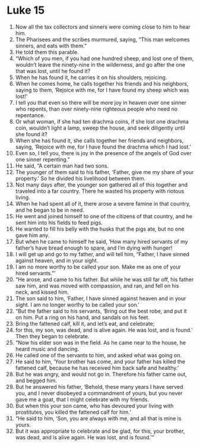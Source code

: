 ﻿
# Luke 15
1. Now all the tax collectors and sinners were coming close to him to hear him. 
2. The Pharisees and the scribes murmured, saying, “This man welcomes sinners, and eats with them.” 
3. He told them this parable. 
4. “Which of you men, if you had one hundred sheep, and lost one of them, wouldn’t leave the ninety-nine in the wilderness, and go after the one that was lost, until he found it? 
5. When he has found it, he carries it on his shoulders, rejoicing. 
6. When he comes home, he calls together his friends and his neighbors, saying to them, ‘Rejoice with me, for I have found my sheep which was lost!’ 
7. I tell you that even so there will be more joy in heaven over one sinner who repents, than over ninety-nine righteous people who need no repentance. 
8. Or what woman, if she had ten drachma coins, if she lost one drachma coin, wouldn’t light a lamp, sweep the house, and seek diligently until she found it? 
9. When she has found it, she calls together her friends and neighbors, saying, ‘Rejoice with me, for I have found the drachma which I had lost.’ 
10. Even so, I tell you, there is joy in the presence of the angels of God over one sinner repenting.” 
11. He said, “A certain man had two sons. 
12. The younger of them said to his father, ‘Father, give me my share of your property.’ So he divided his livelihood between them. 
13. Not many days after, the younger son gathered all of this together and traveled into a far country. There he wasted his property with riotous living. 
14. When he had spent all of it, there arose a severe famine in that country, and he began to be in need. 
15. He went and joined himself to one of the citizens of that country, and he sent him into his fields to feed pigs. 
16. He wanted to fill his belly with the husks that the pigs ate, but no one gave him any. 
17. But when he came to himself he said, ‘How many hired servants of my father’s have bread enough to spare, and I’m dying with hunger! 
18. I will get up and go to my father, and will tell him, “Father, I have sinned against heaven, and in your sight. 
19. I am no more worthy to be called your son. Make me as one of your hired servants.”’ 
20. “He arose, and came to his father. But while he was still far off, his father saw him, and was moved with compassion, and ran, and fell on his neck, and kissed him. 
21. The son said to him, ‘Father, I have sinned against heaven and in your sight. I am no longer worthy to be called your son.’ 
22. “But the father said to his servants, ‘Bring out the best robe, and put it on him. Put a ring on his hand, and sandals on his feet. 
23. Bring the fattened calf, kill it, and let’s eat, and celebrate; 
24. for this, my son, was dead, and is alive again. He was lost, and is found.’ Then they began to celebrate. 
25. “Now his elder son was in the field. As he came near to the house, he heard music and dancing. 
26. He called one of the servants to him, and asked what was going on. 
27. He said to him, ‘Your brother has come, and your father has killed the fattened calf, because he has received him back safe and healthy.’ 
28. But he was angry, and would not go in. Therefore his father came out, and begged him. 
29. But he answered his father, ‘Behold, these many years I have served you, and I never disobeyed a commandment of yours, but you never gave me a goat, that I might celebrate with my friends. 
30. But when this your son came, who has devoured your living with prostitutes, you killed the fattened calf for him.’ 
31. “He said to him, ‘Son, you are always with me, and all that is mine is yours. 
32. But it was appropriate to celebrate and be glad, for this, your brother, was dead, and is alive again. He was lost, and is found.’” 
